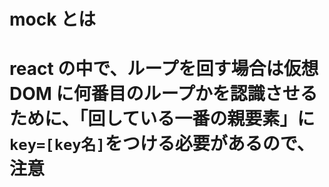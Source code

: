 # mock とは

# react の中で、ループを回す場合は仮想 DOM に何番目のループかを認識させるために、「回している一番の親要素」に `key=[key名]`をつける必要があるので、注意
